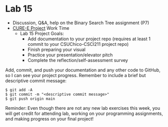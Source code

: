 # Lab 15

* Discussion, Q&A, help on the Binary Search Tree assignment (P7)
* [CURE-E Project](https://github.com/shelleywong/CSCI211-Course-Materials/blob/main/CURE-E/finalProject.md) Work Time
  - Lab 15 Project Goals:
    - Add documentation to your project repo (requires at least 1 commit to your CSUChico-CSCI211 project repo)
    - Finish preparing your visual
    - Practice your presentation/elevator pitch
    - Complete the reflection/self-assessment survey<br>

Add, commit, and push your documentation and any other code to GitHub, so I can see your project progress. Remember to include a brief but descriptive commit message:
```
$ git add -A
$ git commit -m "<descriptive commit message>"
$ git push origin main
```

Reminder: Even though there are not any new lab exercises this week, you will get credit for attending lab, working on your programming assignments, and making progress on your final project!
